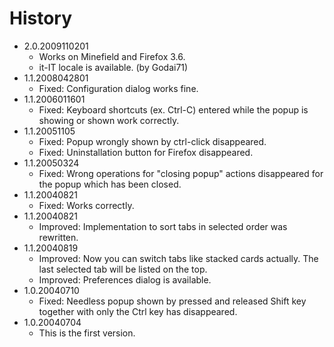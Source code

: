 # History

 - 2.0.2009110201
   * Works on Minefield and Firefox 3.6.
   * it-IT locale is available. (by Godai71)
 - 1.1.2008042801
   * Fixed: Configuration dialog works fine.
 - 1.1.2006011601
   * Fixed: Keyboard shortcuts (ex. Ctrl-C) entered while the popup is showing or shown work correctly.
 - 1.1.20051105
   * Fixed: Popup wrongly shown by ctrl-click disappeared.
   * Fixed: Uninstallation button for Firefox disappeared.
 - 1.1.20050324
   * Fixed: Wrong operations for "closing popup" actions disappeared for the popup which has been closed.
 - 1.1.20040821
   * Fixed: Works correctly.
 - 1.1.20040821
   * Improved: Implementation to sort tabs in selected order was rewritten.
 - 1.1.20040819
   * Improved: Now you can switch tabs like stacked cards actually. The last selected tab will be listed on the top.
   * Improved: Preferences dialog is available.
 - 1.0.20040710
   * Fixed: Needless popup shown by pressed and released Shift key together with only the Ctrl key has disappeared.
 - 1.0.20040704
   * This is the first version.
